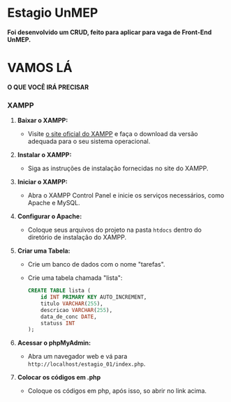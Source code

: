# Estagio UnMEP

**Foi desenvolvido um CRUD, feito para aplicar para vaga de Front-End UnMEP.**

# VAMOS LÁ

**O QUE VOCÊ IRÁ PRECISAR**

### XAMPP

1. **Baixar o XAMPP:**
   - Visite [o site oficial do XAMPP](https://www.apachefriends.org/index.html) e faça o download da versão adequada para o seu sistema operacional.

2. **Instalar o XAMPP:**
   - Siga as instruções de instalação fornecidas no site do XAMPP.

3. **Iniciar o XAMPP:**
   - Abra o XAMPP Control Panel e inicie os serviços necessários, como Apache e MySQL.

4. **Configurar o Apache:**
   - Coloque seus arquivos do projeto na pasta `htdocs` dentro do diretório de instalação do XAMPP.
  
5. **Criar uma Tabela:**
   - Crie um banco de dados com o nome "tarefas".
   - Crie uma tabela chamada "lista":

     ```sql
     CREATE TABLE lista (
         id INT PRIMARY KEY AUTO_INCREMENT,
         titulo VARCHAR(255),
         descricao VARCHAR(255),
         data_de_conc DATE,
         statuss INT
     );
     ```

6. **Acessar o phpMyAdmin:**
   - Abra um navegador web e vá para `http://localhost/estagio_01/index.php`.
  
7. **Colocar os códigos em .php**

   - Coloque os códigos em php, após isso, so abrir no link acima.



